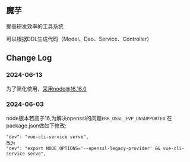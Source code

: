 ## 魔芋
提高研发效率的工具系统

可以根据DDL生成代码（Model、Dao、Service、Controller）

## Change Log
### 2024-06-13
为了简化使用，采用node@16.16.0

### 2024-06-03
node版本若高于16,为解决openssl的问题`ERR_OSSL_EVP_UNSUPPORTED`
在package.json做如下修改:

```shell
"dev": "vue-cli-service serve",
改为
"dev": "export NODE_OPTIONS='--openssl-legacy-provider' && vue-cli-service serve",
```


